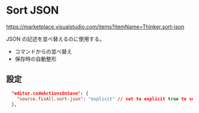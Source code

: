 # Sort JSON

<https://marketplace.visualstudio.com/items?itemName=Thinker.sort-json>

JSON の記述を並べ替えるのに使用する。

- コマンドからの並べ替え
- 保存時の自動整形

## 設定

```json
  "editor.codeActionsOnSave": {
    "source.fixAll.sort-json": "explicit" // set to explicit true to sort json files on save. set to "never" or false to stop sorting on save
  },
```
